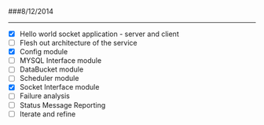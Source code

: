 ###8/12/2014

---

- [X] Hello world socket application - server and client
- [ ] Flesh out architecture of the service
- [X] Config module
- [ ] MYSQL Interface module
- [ ] DataBucket module
- [ ] Scheduler module
- [X] Socket Interface module
- [ ] Failure analysis
- [ ] Status Message Reporting
- [ ] Iterate and refine
